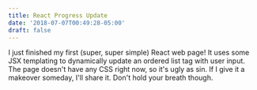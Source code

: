 ```yaml
---
title: React Progress Update
date: '2018-07-07T00:49:28-05:00'
draft: false
---
```

I just finished my first (super, super simple) React web page! It uses some JSX templating to dynamically update an ordered list tag with user input. The page doesn't have any CSS right now, so it's ugly as sin. If I give it a makeover someday, I'll share it. Don't hold your breath though.
